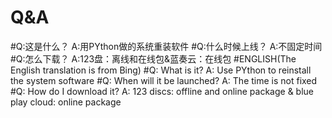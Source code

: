 # Q&A
#Q:这是什么？
A:用PYthon做的系统重装软件
#Q:什么时候上线？
A:不固定时间
#Q:怎么下载？
A:123盘：离线和在线包&蓝奏云：在线包
#ENGLISH(The English translation is from Bing)
#Q: What is it?
A: Use PYthon to reinstall the system software
#Q: When will it be launched?
A: The time is not fixed
#Q: How do I download it?
A: 123 discs: offline and online package & blue play cloud: online package










